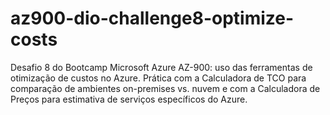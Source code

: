 # az900-dio-challenge8-optimize-costs
Desafio 8 do Bootcamp Microsoft Azure AZ-900: uso das ferramentas de otimização de custos no Azure. Prática com a Calculadora de TCO para comparação de ambientes on-premises vs. nuvem e com a Calculadora de Preços para estimativa de serviços específicos do Azure.  
